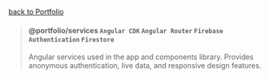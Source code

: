 [back to Portfolio](../../README.md)

> #### @portfolio/services `Angular CDK` `Angular Router` `Firebase Authentication` `Firestore`
>
> Angular services used in the app and components library. Provides anonymous authentication, live data, and responsive design features. 

